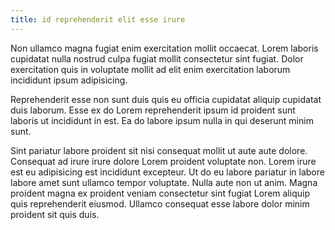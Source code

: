 ```yaml
---
title: id reprehenderit elit esse irure
---
```


Non ullamco magna fugiat enim exercitation mollit occaecat. Lorem laboris cupidatat nulla nostrud culpa fugiat mollit consectetur sint fugiat. Dolor exercitation quis in voluptate mollit ad elit enim exercitation laborum incididunt ipsum adipisicing.

Reprehenderit esse non sunt duis quis eu officia cupidatat aliquip cupidatat duis laborum. Esse ex do Lorem reprehenderit ipsum id proident sunt laboris ut incididunt in est. Ea do labore ipsum nulla in qui deserunt minim sunt.

Sint pariatur labore proident sit nisi consequat mollit ut aute aute dolore. Consequat ad irure irure dolore Lorem proident voluptate non. Lorem irure est eu adipisicing est incididunt excepteur. Ut do eu labore pariatur in labore labore amet sunt ullamco tempor voluptate. Nulla aute non ut anim. Magna proident magna ex proident veniam consectetur sint fugiat Lorem aliquip quis reprehenderit eiusmod. Ullamco consequat esse labore dolor minim proident sit quis duis.